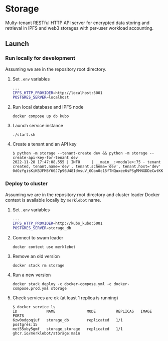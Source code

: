 # Storage

Multy-tenant RESTful HTTP API server for encrypted data storing and retrieval in IPFS and web3 storages with per-user workload accounting.

## Launch

### Run locally for development

Assuming we are in the repository root directory.

1. Set `.env` variables

    ```bash
    ...
    IPFS_HTTP_PROVIDER=http://localhost:5001
    POSTGRES_SERVER=localhost
    ```

1. Run local database and IPFS node

    ```console
    docker compose up db kubo
    ```

1. Launch service instance

    ```console
    ./start.sh
    ```

1. Create a tenant and an API key

    ```console
    $ python -m storage --tenant-create dev && python -m storage --create-api-key-for-tenant dev
    2022-11-28 17:47:08.555 | INFO     | __main__:<module>:75 - tenant created, tenant.name='dev', tenant.schema='dev', tenant.host='dev'
    0dOzYgisKiKBJFM5Y60J7p96U48IdmsuV_GOan0c15fTNQuxee6sPSgMMNGDDeCwtKK6BzScI7ORJ9dqfQOThw
    ```

### Deploy to cluster

Assuming we are in the repository root directory and cluster leader Docker context is available locally by `merklebot` name.

1. Set `.env` variables

    ```bash
    ...
    IPFS_HTTP_PROVIDER=http://kubo_kubo:5001
    POSTGRES_SERVER=storage_db
    ```

1. Connect to swam leader

    ```console
    docker context use merklebot
    ```

1. Remove an old version

    ```console
    docker stack rm storage
    ```

1. Run a new version

    ```consol
    docker stack deploy -c docker-compose.yml -c docker-compose.prod.yml storage
    ```

1. Check services are ok (at least 1 replica is running)

    ```console
    $ docker service ls
    ID             NAME              MODE         REPLICAS   IMAGE                            PORTS
    6zw0odgoqjuf   storage_db        replicated   1/1        postgres:15
    met55xby5gmf   storage_storage   replicated   1/1        ghcr.io/merklebot/storage:main
    ```
